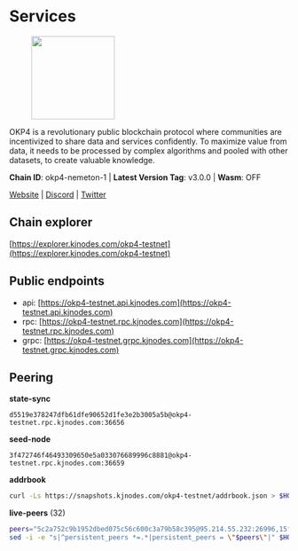 # Services

<figure><img src="https://raw.githubusercontent.com/kj89/testnet_manuals/main/pingpub/logos/okp4.png" width="150" alt=""><figcaption></figcaption></figure>

OKP4 is a revolutionary public blockchain protocol where communities are incentivized to  share data and services confidently. To maximize value from data, it needs to be processed  by complex algorithms and pooled with other datasets, to create valuable knowledge.

**Chain ID**: okp4-nemeton-1 | **Latest Version Tag**: v3.0.0 | **Wasm**: OFF

[Website](https://okp4.network) | [Discord](https://discord.gg/okp4) | [Twitter](https://twitter.com/OKP4_Protocol)


## Chain explorer
[https://explorer.kjnodes.com/okp4-testnet](https://explorer.kjnodes.com/okp4-testnet)

## Public endpoints

* api: [https://okp4-testnet.api.kjnodes.com](https://okp4-testnet.api.kjnodes.com)
* rpc: [https://okp4-testnet.rpc.kjnodes.com](https://okp4-testnet.rpc.kjnodes.com)
* grpc: [https://okp4-testnet.grpc.kjnodes.com](https://okp4-testnet.grpc.kjnodes.com)

## Peering

**state-sync**

```text
d5519e378247dfb61dfe90652d1fe3e2b3005a5b@okp4-testnet.rpc.kjnodes.com:36656
```

**seed-node**

```text
3f472746f46493309650e5a033076689996c8881@okp4-testnet.rpc.kjnodes.com:36659
```

**addrbook**
```bash
curl -Ls https://snapshots.kjnodes.com/okp4-testnet/addrbook.json > $HOME/.okp4d/config/addrbook.json
```

**live-peers** (32)
```bash
peers="5c2a752c9b1952dbed075c56c600c3a79b58c395@95.214.55.232:26996,15fdc722cd49ef7676205b6ad3120a84728d948c@65.108.225.158:17656,d5519e378247dfb61dfe90652d1fe3e2b3005a5b@65.109.68.190:36656,2c6b5af41689145abb85f95cb49131ae9e193142@217.13.223.167:61356,99f6675049e22a0216af0e2447e7a4c5021874cd@142.132.132.200:28656,f7e481df45bfbe62ea0553f5f6da34eaf4f688c3@194.34.232.225:26656,269d246537499d05698c183497c4263e899036a4@65.108.9.164:35656,d1a0ff9bd7ea1ebd06bc7158f3523f5e557328be@163.172.131.169:26656,8cdeb85dada114c959c36bb59ce258c65ae3a09c@88.198.242.163:36656,b0b56d944cf1cc569a1e77e0923e075bad94d755@141.95.145.41:28656,cc8bc81fea49a6a412992bb3e2c3f211d9e675c8@88.99.161.162:21656,ba469aac96159dbb49844406423180618d267007@65.108.120.21:26113,be9841ace1d71a4c7681918ee39f5e00d8e96a82@213.239.216.252:36656,23e895e7d650f43e1f53522165607b71685f8cfa@65.108.75.107:26656,854cc8b83a48ba4394c1940b57d0f42ec013e033@38.242.251.204:26656,66a75c374c274733bfa3050277cdb43db3fcee56@147.182.229.52:26656,f17338ec41b1b68b07063984feb407d9038cf78b@65.108.142.47:26616,84eaaf4a1149f1925afe7027eef64f2560ada09b@75.119.159.226:36656,034c2fbca12a8ced548d3225bcd21bdf1216a1b3@65.109.49.163:11203,9d1482bc31fb4578a5c7f7f65c4e0aaf2dfc2336@213.239.215.77:36656,2bfd405e8f0f176428e2127f98b5ec53164ae1f0@142.132.149.118:26656,8a7605d8ae4338de5b7a0d5c70244ce05e377630@85.10.200.221:26656,d4305fcb7b20dc96481a6ae6ae84f281f3413a4e@65.109.37.58:13656,307fb25cd6998d0d5bd1d947571f6043c6bb4069@65.109.31.114:2280,74349a1cb9479b291866debe2042de8a2e88b850@65.108.233.109:17656,473369a53bfa8a0ac4af5a191407b30bc82e83be@74.208.94.42:14656,24fbac02738005cfa9d8263d01dc7cc113d6b708@162.248.225.244:26656,f7fb0f3248e4aed14e89bc4967d48c66b72e6f62@135.181.147.169:26656,42b1ed3a559cbc09278d360dfccf64866a780104@65.109.27.156:29656,ebc272824924ea1a27ea3183dd0b9ba713494f83@95.214.55.198:26996,5ed1edac2d35c91577b34f6002c85927027058b9@95.217.202.49:30656,9755cab2585a2794453a5b396ef13b893393366f@65.108.212.224:46673"
sed -i -e "s|^persistent_peers *=.*|persistent_peers = \"$peers\"|" $HOME/.okp4d/config/config.toml
```
